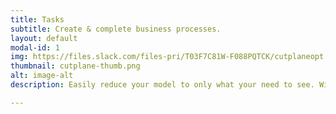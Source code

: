 ```yaml
---
title: Tasks
subtitle: Create & complete business processes.
layout: default
modal-id: 1
img: https://files.slack.com/files-pri/T03F7C81W-F088PQTCK/cutplaneopt.gif
thumbnail: cutplane-thumb.png
alt: image-alt
description: Easily reduce your model to only what your need to see. With live feedback every slide of your finger.

---
```

